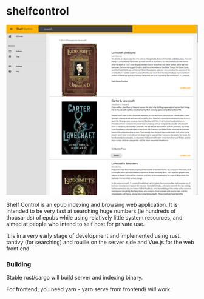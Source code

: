 # shelfcontrol

![Shelf Control Front Page](img/shelfControlFront.png?raw=true "Shelf Control")

Shelf Control is an epub indexing and browsing web application. It is intended to be very fast at searching huge numbers (ie hundreds of thousands) of epubs while using relatively little system resources, and aimed at people who intend to self host for private use.

It is in a very early stage of development and implemented using rust, tantivy (for searching) and rouille on the server side and Vue.js for the web front end.

### Building

Stable rust/cargo will build server and indexing binary.

For frontend, you need yarn - yarn serve from frontend/ will work.
